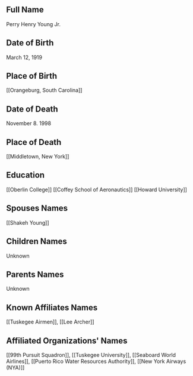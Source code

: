 ## Full Name
Perry Henry Young Jr.

## Date of Birth
March 12, 1919

## Place of Birth
[[Orangeburg, South Carolina]]

## Date of Death
November 8. 1998

## Place of Death
[[Middletown, New York]]

## Education
[[Oberlin College]]
[[Coffey School of Aeronautics]]
[[Howard University]]

## Spouses Names
[[Shakeh Young]]

## Children Names
Unknown

## Parents Names
Unknown

## Known Affiliates Names
[[Tuskegee Airmen]], [[Lee Archer]]

## Affiliated Organizations' Names
[[99th Pursuit Squadron]], [[Tuskegee University]], [[Seaboard World Airlines]], [[Puerto Rico Water Resources Authority]], [[New York Airways (NYA)]]
